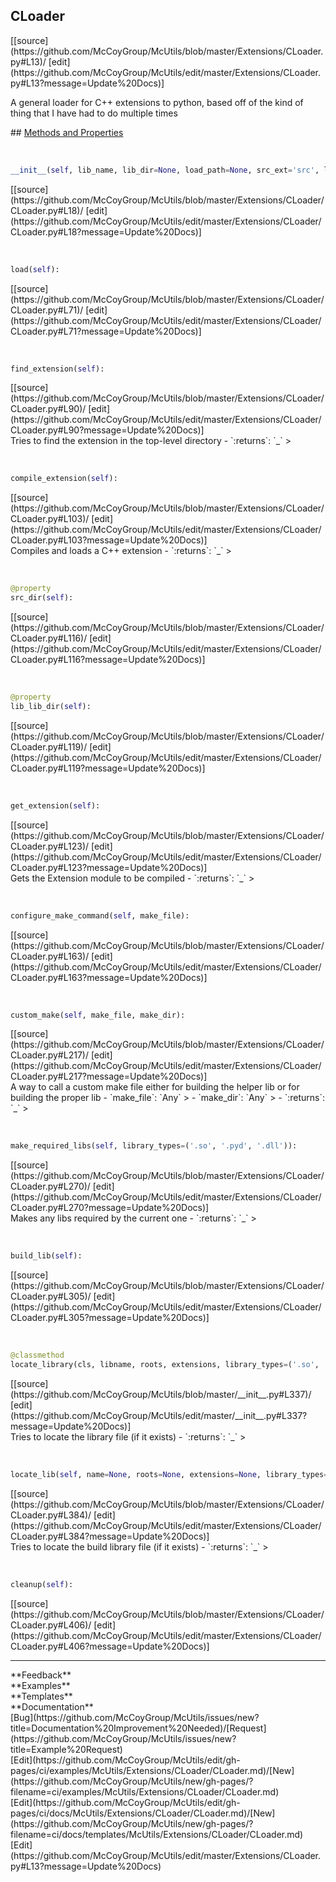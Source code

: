## <a id="McUtils.Extensions.CLoader.CLoader">CLoader</a> 

<div class="docs-source-link" markdown="1">
[[source](https://github.com/McCoyGroup/McUtils/blob/master/Extensions/CLoader.py#L13)/
[edit](https://github.com/McCoyGroup/McUtils/edit/master/Extensions/CLoader.py#L13?message=Update%20Docs)]
</div>

A general loader for C++ extensions to python, based off of the kind of thing that I have had to do multiple times







<div class="collapsible-section">
 <div class="collapsible-section collapsible-section-header" markdown="1">
## <a class="collapse-link" data-toggle="collapse" href="#methods" markdown="1"> Methods and Properties</a> <a class="float-right" data-toggle="collapse" href="#methods"><i class="fa fa-chevron-down"></i></a>
 </div>
 <div class="collapsible-section collapsible-section-body collapse show" id="methods" markdown="1">
 
<a id="McUtils.Extensions.CLoader.CLoader.__init__" class="docs-object-method">&nbsp;</a> 
```python
__init__(self, lib_name, lib_dir=None, load_path=None, src_ext='src', libs_ext='libs', description='An extension module', version='1.0.0', include_dirs=None, runtime_dirs=None, linked_libs=None, macros=None, extra_link_args=None, extra_compile_args=None, extra_objects=None, source_files=None, build_script=None, requires_make=True, out_dir=None, cleanup_build=True, recompile=False): 
```
<div class="docs-source-link" markdown="1">
[[source](https://github.com/McCoyGroup/McUtils/blob/master/Extensions/CLoader/CLoader.py#L18)/
[edit](https://github.com/McCoyGroup/McUtils/edit/master/Extensions/CLoader/CLoader.py#L18?message=Update%20Docs)]
</div>


<a id="McUtils.Extensions.CLoader.CLoader.load" class="docs-object-method">&nbsp;</a> 
```python
load(self): 
```
<div class="docs-source-link" markdown="1">
[[source](https://github.com/McCoyGroup/McUtils/blob/master/Extensions/CLoader/CLoader.py#L71)/
[edit](https://github.com/McCoyGroup/McUtils/edit/master/Extensions/CLoader/CLoader.py#L71?message=Update%20Docs)]
</div>


<a id="McUtils.Extensions.CLoader.CLoader.find_extension" class="docs-object-method">&nbsp;</a> 
```python
find_extension(self): 
```
<div class="docs-source-link" markdown="1">
[[source](https://github.com/McCoyGroup/McUtils/blob/master/Extensions/CLoader/CLoader.py#L90)/
[edit](https://github.com/McCoyGroup/McUtils/edit/master/Extensions/CLoader/CLoader.py#L90?message=Update%20Docs)]
</div>
Tries to find the extension in the top-level directory
  - `:returns`: `_`
    >


<a id="McUtils.Extensions.CLoader.CLoader.compile_extension" class="docs-object-method">&nbsp;</a> 
```python
compile_extension(self): 
```
<div class="docs-source-link" markdown="1">
[[source](https://github.com/McCoyGroup/McUtils/blob/master/Extensions/CLoader/CLoader.py#L103)/
[edit](https://github.com/McCoyGroup/McUtils/edit/master/Extensions/CLoader/CLoader.py#L103?message=Update%20Docs)]
</div>
Compiles and loads a C++ extension
  - `:returns`: `_`
    >


<a id="McUtils.Extensions.CLoader.CLoader.src_dir" class="docs-object-method">&nbsp;</a> 
```python
@property
src_dir(self): 
```
<div class="docs-source-link" markdown="1">
[[source](https://github.com/McCoyGroup/McUtils/blob/master/Extensions/CLoader/CLoader.py#L116)/
[edit](https://github.com/McCoyGroup/McUtils/edit/master/Extensions/CLoader/CLoader.py#L116?message=Update%20Docs)]
</div>


<a id="McUtils.Extensions.CLoader.CLoader.lib_lib_dir" class="docs-object-method">&nbsp;</a> 
```python
@property
lib_lib_dir(self): 
```
<div class="docs-source-link" markdown="1">
[[source](https://github.com/McCoyGroup/McUtils/blob/master/Extensions/CLoader/CLoader.py#L119)/
[edit](https://github.com/McCoyGroup/McUtils/edit/master/Extensions/CLoader/CLoader.py#L119?message=Update%20Docs)]
</div>


<a id="McUtils.Extensions.CLoader.CLoader.get_extension" class="docs-object-method">&nbsp;</a> 
```python
get_extension(self): 
```
<div class="docs-source-link" markdown="1">
[[source](https://github.com/McCoyGroup/McUtils/blob/master/Extensions/CLoader/CLoader.py#L123)/
[edit](https://github.com/McCoyGroup/McUtils/edit/master/Extensions/CLoader/CLoader.py#L123?message=Update%20Docs)]
</div>
Gets the Extension module to be compiled
  - `:returns`: `_`
    >


<a id="McUtils.Extensions.CLoader.CLoader.configure_make_command" class="docs-object-method">&nbsp;</a> 
```python
configure_make_command(self, make_file): 
```
<div class="docs-source-link" markdown="1">
[[source](https://github.com/McCoyGroup/McUtils/blob/master/Extensions/CLoader/CLoader.py#L163)/
[edit](https://github.com/McCoyGroup/McUtils/edit/master/Extensions/CLoader/CLoader.py#L163?message=Update%20Docs)]
</div>


<a id="McUtils.Extensions.CLoader.CLoader.custom_make" class="docs-object-method">&nbsp;</a> 
```python
custom_make(self, make_file, make_dir): 
```
<div class="docs-source-link" markdown="1">
[[source](https://github.com/McCoyGroup/McUtils/blob/master/Extensions/CLoader/CLoader.py#L217)/
[edit](https://github.com/McCoyGroup/McUtils/edit/master/Extensions/CLoader/CLoader.py#L217?message=Update%20Docs)]
</div>
A way to call a custom make file either for building the helper lib or for building the proper lib
  - `make_file`: `Any`
    > 
  - `make_dir`: `Any`
    > 
  - `:returns`: `_`
    >


<a id="McUtils.Extensions.CLoader.CLoader.make_required_libs" class="docs-object-method">&nbsp;</a> 
```python
make_required_libs(self, library_types=('.so', '.pyd', '.dll')): 
```
<div class="docs-source-link" markdown="1">
[[source](https://github.com/McCoyGroup/McUtils/blob/master/Extensions/CLoader/CLoader.py#L270)/
[edit](https://github.com/McCoyGroup/McUtils/edit/master/Extensions/CLoader/CLoader.py#L270?message=Update%20Docs)]
</div>
Makes any libs required by the current one
  - `:returns`: `_`
    >


<a id="McUtils.Extensions.CLoader.CLoader.build_lib" class="docs-object-method">&nbsp;</a> 
```python
build_lib(self): 
```
<div class="docs-source-link" markdown="1">
[[source](https://github.com/McCoyGroup/McUtils/blob/master/Extensions/CLoader/CLoader.py#L305)/
[edit](https://github.com/McCoyGroup/McUtils/edit/master/Extensions/CLoader/CLoader.py#L305?message=Update%20Docs)]
</div>


<a id="McUtils.Extensions.CLoader.CLoader.locate_library" class="docs-object-method">&nbsp;</a> 
```python
@classmethod
locate_library(cls, libname, roots, extensions, library_types=('.so', '.pyd', '.dll')): 
```
<div class="docs-source-link" markdown="1">
[[source](https://github.com/McCoyGroup/McUtils/blob/master/__init__.py#L337)/
[edit](https://github.com/McCoyGroup/McUtils/edit/master/__init__.py#L337?message=Update%20Docs)]
</div>
Tries to locate the library file (if it exists)
  - `:returns`: `_`
    >


<a id="McUtils.Extensions.CLoader.CLoader.locate_lib" class="docs-object-method">&nbsp;</a> 
```python
locate_lib(self, name=None, roots=None, extensions=None, library_types=('.so', '.pyd', '.dll')): 
```
<div class="docs-source-link" markdown="1">
[[source](https://github.com/McCoyGroup/McUtils/blob/master/Extensions/CLoader/CLoader.py#L384)/
[edit](https://github.com/McCoyGroup/McUtils/edit/master/Extensions/CLoader/CLoader.py#L384?message=Update%20Docs)]
</div>
Tries to locate the build library file (if it exists)
  - `:returns`: `_`
    >


<a id="McUtils.Extensions.CLoader.CLoader.cleanup" class="docs-object-method">&nbsp;</a> 
```python
cleanup(self): 
```
<div class="docs-source-link" markdown="1">
[[source](https://github.com/McCoyGroup/McUtils/blob/master/Extensions/CLoader/CLoader.py#L406)/
[edit](https://github.com/McCoyGroup/McUtils/edit/master/Extensions/CLoader/CLoader.py#L406?message=Update%20Docs)]
</div>
 </div>
</div>












---


<div markdown="1" class="text-secondary">
<div class="container">
  <div class="row">
   <div class="col" markdown="1">
**Feedback**   
</div>
   <div class="col" markdown="1">
**Examples**   
</div>
   <div class="col" markdown="1">
**Templates**   
</div>
   <div class="col" markdown="1">
**Documentation**   
</div>
   <div class="col" markdown="1">
   
</div>
   <div class="col" markdown="1">
   
</div>
   <div class="col" markdown="1">
   
</div>
</div>
  <div class="row">
   <div class="col" markdown="1">
[Bug](https://github.com/McCoyGroup/McUtils/issues/new?title=Documentation%20Improvement%20Needed)/[Request](https://github.com/McCoyGroup/McUtils/issues/new?title=Example%20Request)   
</div>
   <div class="col" markdown="1">
[Edit](https://github.com/McCoyGroup/McUtils/edit/gh-pages/ci/examples/McUtils/Extensions/CLoader/CLoader.md)/[New](https://github.com/McCoyGroup/McUtils/new/gh-pages/?filename=ci/examples/McUtils/Extensions/CLoader/CLoader.md)   
</div>
   <div class="col" markdown="1">
[Edit](https://github.com/McCoyGroup/McUtils/edit/gh-pages/ci/docs/McUtils/Extensions/CLoader/CLoader.md)/[New](https://github.com/McCoyGroup/McUtils/new/gh-pages/?filename=ci/docs/templates/McUtils/Extensions/CLoader/CLoader.md)   
</div>
   <div class="col" markdown="1">
[Edit](https://github.com/McCoyGroup/McUtils/edit/master/Extensions/CLoader.py#L13?message=Update%20Docs)   
</div>
   <div class="col" markdown="1">
   
</div>
   <div class="col" markdown="1">
   
</div>
   <div class="col" markdown="1">
   
</div>
</div>
</div>
</div>